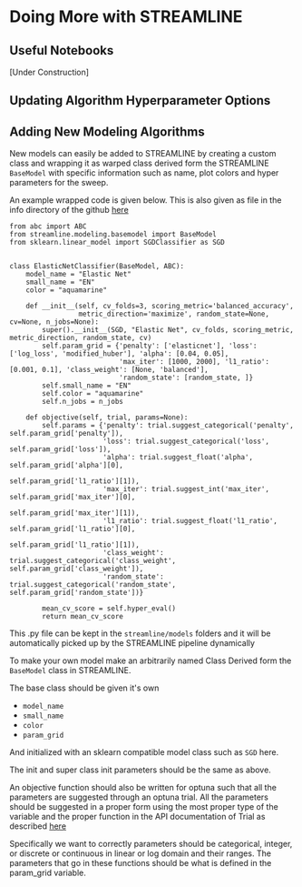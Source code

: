 # Doing More with STREAMLINE

## Useful Notebooks
[Under Construction]

## Updating Algorithm Hyperparameter Options

## Adding New Modeling Algorithms

New models can easily be added to STREAMLINE by creating a custom class
and wrapping it as warped class derived form the STREAMLINE `BaseModel` with
specific information such as name, plot colors and hyper parameters for the sweep.

An example wrapped code is given below. This is also given as file in the
info directory of the github [here](https://github.com/UrbsLab/STREAMLINE/blob/main/docs/source/elastic_net.py)


```
from abc import ABC
from streamline.modeling.basemodel import BaseModel
from sklearn.linear_model import SGDClassifier as SGD


class ElasticNetClassifier(BaseModel, ABC):
    model_name = "Elastic Net"
    small_name = "EN"
    color = "aquamarine"

    def __init__(self, cv_folds=3, scoring_metric='balanced_accuracy',
                 metric_direction='maximize', random_state=None, cv=None, n_jobs=None):
        super().__init__(SGD, "Elastic Net", cv_folds, scoring_metric, metric_direction, random_state, cv)
        self.param_grid = {'penalty': ['elasticnet'], 'loss': ['log_loss', 'modified_huber'], 'alpha': [0.04, 0.05],
                           'max_iter': [1000, 2000], 'l1_ratio': [0.001, 0.1], 'class_weight': [None, 'balanced'],
                           'random_state': [random_state, ]}
        self.small_name = "EN"
        self.color = "aquamarine"
        self.n_jobs = n_jobs

    def objective(self, trial, params=None):
        self.params = {'penalty': trial.suggest_categorical('penalty', self.param_grid['penalty']),
                       'loss': trial.suggest_categorical('loss', self.param_grid['loss']),
                       'alpha': trial.suggest_float('alpha', self.param_grid['alpha'][0],
                                                    self.param_grid['l1_ratio'][1]),
                       'max_iter': trial.suggest_int('max_iter', self.param_grid['max_iter'][0],
                                                     self.param_grid['max_iter'][1]),
                       'l1_ratio': trial.suggest_float('l1_ratio', self.param_grid['l1_ratio'][0],
                                                       self.param_grid['l1_ratio'][1]),
                       'class_weight': trial.suggest_categorical('class_weight', self.param_grid['class_weight']),
                       'random_state': trial.suggest_categorical('random_state', self.param_grid['random_state'])}

        mean_cv_score = self.hyper_eval()
        return mean_cv_score
```

This .py file can be kept in the `streamline/models` folders and it will be automatically picked up by the STREAMLINE
pipeline dynamically

To make your own model make an arbitrarily named Class Derived form the `BaseModel` class in STREAMLINE.

The base class should be given it's own     

* `model_name`
* `small_name`
* `color`
* `param_grid`

And initialized with an sklearn compatible model class such as `SGD` here.

The init and super class init parameters should be the same as above.

An objective function should also be written for optuna such that all the parameters are suggested
through an optuna trial. All the parameters should be suggested in a proper form using the most proper
type of the variable and the proper function in the API documentation of
Trial as described [here](https://optuna.readthedocs.io/en/stable/reference/generated/optuna.trial.Trial.html)

Specifically we want to correctly parameters should be categorical, integer, or
discrete or continuous in linear or log domain and their ranges.
The parameters that go in these functions should be what is defined in the param_grid variable.
